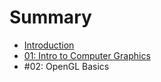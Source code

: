 # Summary

* [Introduction](README.md)
* [01: Intro to Computer Graphics](01_intro_to_computer_graphics.md)
* #02: OpenGL Basics

